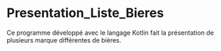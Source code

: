 # Presentation_Liste_Bieres

Ce programme développé avec le langage Kotlin fait la présentation de plusieurs marque différentes de bières.
